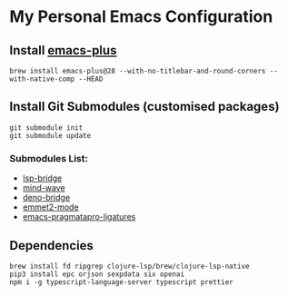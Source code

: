 # My Personal Emacs Configuration

## Install [emacs-plus](https://github.com/d12frosted/homebrew-emacs-plus)

```
brew install emacs-plus@28 --with-no-titlebar-and-round-corners --with-native-comp --HEAD
```

## Install Git Submodules (customised packages)

```
git submodule init
git submodule update
```

### Submodules List:

- [lsp-bridge](https://github.com/manateelazycat/lsp-bridge)
- [mind-wave](https://github.com/manateelazycat/mind-wave)
- [deno-bridge](https://github.com/manateelazycat/deno-bridge)
- [emmet2-mode](https://github.com/P233/emmet2-mode)
- [emacs-pragmatapro-ligatures](https://github.com/lumiknit/emacs-pragmatapro-ligatures)

## Dependencies

```
brew install fd ripgrep clojure-lsp/brew/clojure-lsp-native
pip3 install epc orjson sexpdata six openai
npm i -g typescript-language-server typescript prettier
```
